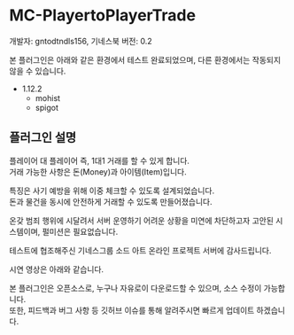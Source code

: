 # MC-PlayertoPlayerTrade

개발자: gntodtndls156, 기네스북
버전: 0.2

본 플러그인은 아래와 같은 환경에서 테스트 완료되었으며, 다른 환경에서는 작동되지 않을 수 있습니다.

- 1.12.2
    - mohist
    - spigot
    
## 플러그인 설명
플레이어 대 플레이어 즉, 1대1 거래를 할 수 있게 합니다.  
거래 가능한 사항은 돈(Money)과 아이템(Item)입니다.

특징은 사기 예방을 위해 이중 체크할 수 있도록 설계되었습니다.  
돈과 물건을 동시에 안전하게 거래할 수 있도록 만들어졌습니다.

온갖 범죄 행위에 시달려서 서버 운영하기 어려운 상황을 미연에 차단하고자 고안된 시스템이며, 펄미션은 필요없습니다.

테스트에 협조해주신 기네스그룹 소드 아트 온라인 프로젝트 서버에 감사드립니다.

시연 영상은 아래와 같습니다.


본 플러그인은 오픈소스로, 누구나 자유로이 다운로드할 수 있으며, 소스 수정이 가능합니다.  
또한, 피드백과 버그 사항 등 깃허브 이슈를 통해 알려주시면 빠르게 업데이트 하겠습니다.